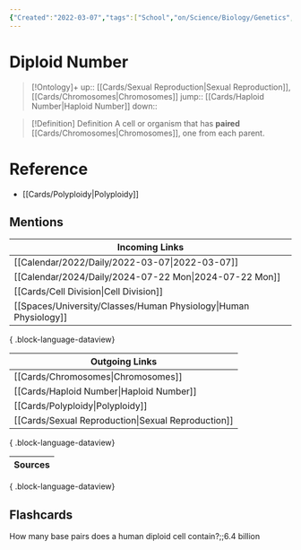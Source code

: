 ```yaml
---
{"Created":"2022-03-07","tags":["School","on/Science/Biology/Genetics","Uni/BIM202","flashcards/BIM202"],"date created":"2022-03-07 Mon","edited":"2023-04-06 Thu","dg-publish":true,"permalink":"/cards/diploid-number/","dgPassFrontmatter":true}
---
```


# Diploid Number

> [!Ontology]+
> up:: [[Cards/Sexual Reproduction\|Sexual Reproduction]], [[Cards/Chromosomes\|Chromosomes]]
> jump:: [[Cards/Haploid Number\|Haploid Number]]
> down:: 

> [!Definition] Definition
> A cell or organism that has **paired** [[Cards/Chromosomes\|Chromosomes]], one from each parent.

# Reference

- [[Cards/Polyploidy\|Polyploidy]]

## Mentions

| Incoming Links                                                      |
| ------------------------------------------------------------------- |
| [[Calendar/2022/Daily/2022-03-07\|2022-03-07]]                   |
| [[Calendar/2024/Daily/2024-07-22 Mon\|2024-07-22 Mon]]           |
| [[Cards/Cell Division\|Cell Division]]                           |
| [[Spaces/University/Classes/Human Physiology\|Human Physiology]] |

{ .block-language-dataview}

| Outgoing Links                                        |
| ----------------------------------------------------- |
| [[Cards/Chromosomes\|Chromosomes]]                 |
| [[Cards/Haploid Number\|Haploid Number]]           |
| [[Cards/Polyploidy\|Polyploidy]]                   |
| [[Cards/Sexual Reproduction\|Sexual Reproduction]] |

{ .block-language-dataview}

| Sources |
| ------- |

{ .block-language-dataview}

## Flashcards

How many base pairs does a human diploid cell contain?;;6.4 billion
<!--SR:!2024-10-22,19,230-->